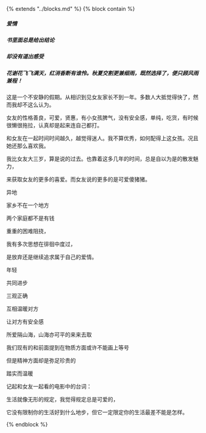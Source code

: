 {% extends "../blocks.md" %} {% block contain %}
##### 爱情

##### 书里面总是给出结论

##### 却没有道出感受



##### 花谢花飞飞满天，红消香断有谁怜。秋夏交割更兼细雨，既然选择了，便只顾风雨兼程！



这是一个不安静的假期。从相识到见女友家长不到一年。多数人大抵觉得快了，然而我却不这么认为。

女友的性格善良，可爱，贤惠，有小女孩脾气，没有安全感，单纯，吃货，有时候很懒很拖拉，认真却是起来连自己都打。

和女友在一起时间时间越久，越觉得迷人。我不算优秀，如何配得上这女孩。况且她还那么喜欢我。



我比女友大三岁，算是说的过去。也靠着这多几年的时间，总是自以为是的散发魅力，

来获取女友的更多的喜爱。而女友说的更多的是可爱傻猪猪。



异地

家乡不在一个地方

两个家庭都不是有钱

重重的困难阻挠，

我有多次思想在徘徊中度过，

是放弃还是继续追求属于自己的爱情。



年轻

共同进步

三观正确

互相温暖对方

让对方有安全感

所爱隔山海，山海亦可平的来来去取

我们现有的和前面提到在物质方面或许不能画上等号

但是精神方面却是弥足珍贵的

踏实而温暖



记起和女友一起看的电影中的台词：

生活就像无形的规定，我觉得规定总是可爱的，

它没有限制你的生活好到什么地步，但它一定限定你的生活最差不能是怎样。


























{% endblock %}
